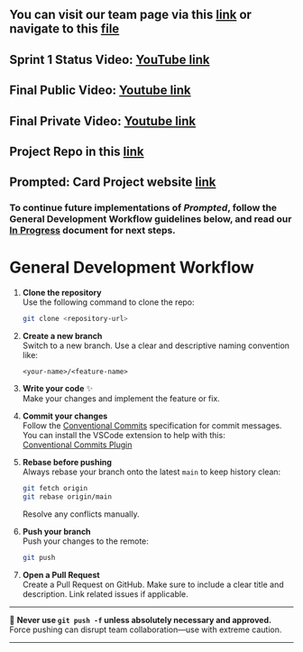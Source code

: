 ## You can visit our team page via this [link](https://cse110-sp25-group18.github.io/) or navigate to this [file](./admin/team.md)

## Sprint 1 Status Video: [YouTube link](https://youtu.be/RpdqqDDczcs)

## Final Public Video: [Youtube link](https://youtu.be/Vf3_MORF1w0)

## Final Private Video: [Youtube link](https://youtu.be/Osd4nrjDcHY?si=nmbTLqUqD5Hx-z7r)

## Project Repo in this [link](https://github.com/cse110-sp25-group18/project-card-journaling.git)

## Prompted: Card Project website [link](https://cse110-sp25-group18.github.io/project-card-journaling/)

### To continue future implementations of *Prompted*, follow the General Development Workflow guidelines below, and read our [In Progress](./specs/in-progress.md) document for next steps.

# General Development Workflow

1. **Clone the repository**  
   Use the following command to clone the repo:  
   ```bash
   git clone <repository-url>
   ```

2. **Create a new branch**  
   Switch to a new branch. Use a clear and descriptive naming convention like:  
   ```
   <your-name>/<feature-name>
   ```

3. **Write your code** ✨  
   Make your changes and implement the feature or fix.

4. **Commit your changes**  
   Follow the [Conventional Commits](https://www.conventionalcommits.org/en/v1.0.0/) specification for commit messages.  
   You can install the VSCode extension to help with this:  
   [Conventional Commits Plugin](https://marketplace.visualstudio.com/items/?itemName=vivaxy.vscode-conventional-commits)

5. **Rebase before pushing**  
   Always rebase your branch onto the latest `main` to keep history clean:  
   ```bash
   git fetch origin
   git rebase origin/main
   ```  
   Resolve any conflicts manually.

6. **Push your branch**  
   Push your changes to the remote:  
   ```bash
   git push
   ```

7. **Open a Pull Request**  
   Create a Pull Request on GitHub. Make sure to include a clear title and description. Link related issues if applicable.

---

🚫 **Never use `git push -f` unless absolutely necessary and approved.**  
Force pushing can disrupt team collaboration—use with extreme caution.

---
